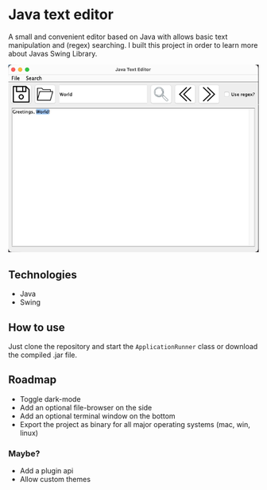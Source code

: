 # Java text editor
A small and convenient editor based on Java with allows basic text manipulation and (regex) searching.
I built this project in order to learn more about Javas Swing Library.

![Screenshot of the text editor](./src/resources/screenshot-editor.png)

## Technologies
- Java
- Swing

## How to use
Just clone the repository and start the `ApplicationRunner` class or download the compiled .jar file.

## Roadmap
- Toggle dark-mode
- Add an optional file-browser on the side
- Add an optional terminal window on the bottom
- Export the project as binary for all major operating systems (mac, win, linux)
### Maybe?
- Add a plugin api
- Allow custom themes

